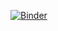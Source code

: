 [![Binder](https://mybinder.org/badge_logo.svg)](https://mybinder.org/v2/gh/yunweig23/data71011-binder/HEAD)
